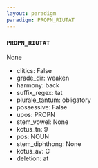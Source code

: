 ```yaml
---
layout: paradigm
paradigm: PROPN_RIUTAT
---
```

### ` PROPN_RIUTAT `

None
* clitics: False
* grade_dir: weaken
* harmony: back
* suffix_regex: tat
* plurale_tantum: obligatory
* possessive: False
* upos: PROPN
* stem_vowel: None
* kotus_tn: 9
* pos: NOUN
* stem_diphthong: None
* kotus_av: C
* deletion: at
